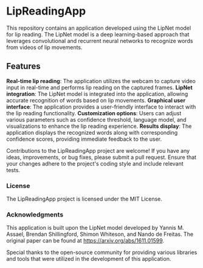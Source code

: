 # LipReadingApp
This repository contains an application developed using the LipNet model for lip reading. The LipNet model is a deep learning-based approach that leverages convolutional and recurrent neural networks to recognize words from videos of lip movements.

## Features
**Real-time lip reading**: The application utilizes the webcam to capture video input in real-time and performs lip reading on the captured frames.
**LipNet integration**: The LipNet model is integrated into the application, allowing accurate recognition of words based on lip movements.
**Graphical user interface**: The application provides a user-friendly interface to interact with the lip reading functionality.
**Customization options**: Users can adjust various parameters such as confidence threshold, language model, and visualizations to enhance the lip reading experience.
**Results display**: The application displays the recognized words along with corresponding confidence scores, providing immediate feedback to the user.

Contributions to the LipReadingApp project are welcome! If you have any ideas, improvements, or bug fixes, please submit a pull request. Ensure that your changes adhere to the project's coding style and include relevant tests.

### License
The LipReadingApp project is licensed under the MIT License.

### Acknowledgments
This application is built upon the LipNet model developed by Yannis M. Assael, Brendan Shillingford, Shimon Whiteson, and Nando de Freitas. The original paper can be found at https://arxiv.org/abs/1611.01599.

Special thanks to the open-source community for providing various libraries and tools that were utilized in the development of this application.
